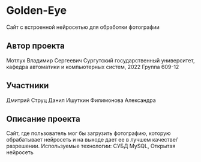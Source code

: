 # Golden-Eye
Сайт с встроенной нейросетью для обработки фотографии
## Автор проекта
Мотлух Владимир Сергеевич
Сургутский государственный университет, кафедра автоматики и компьютерных систем, 2022
Группа 609-12
## Участники
Дмитрий Струц
Данил Ишуткин
Филимонова Александра
## Описание проекта
Сайт, где пользователь мог бы загрузить фотографию, которую обрабатывает нейросеть и на выходе дает ее в лучшем качестве/разрешении.
Используемые технологии: СУБД MySQL, Открытая нейросеть
